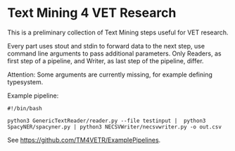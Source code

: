 # Text Mining 4 VET Research

This is a preliminary collection of Text Mining steps useful for VET research.

Every part uses stout and stdin to forward data to the next step, use command line arguments to pass additional parameters. Only Readers, as first step of a pipeline, and Writer, as last step of the pipeline, differ. 

Attention: Some arguments are currently missing, for example defining typesystem. 

Example pipeline:

```
#!/bin/bash

python3 GenericTextReader/reader.py --file testinput |  python3 SpacyNER/spacyner.py | python3 NECSVWriter/necsvwriter.py -o out.csv
```
See https://github.com/TM4VETR/ExamplePipelines.
